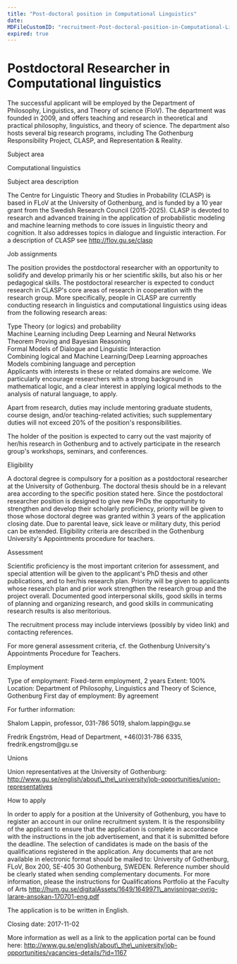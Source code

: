 ```yaml
---
title: "Post-doctoral position in Computational Linguistics"
date: 
MDFileCustomID: "recruitment-Post-doctoral-position-in-Computational-Linguistics"
expired: true
---
```


# Postdoctoral Researcher in Computational linguistics

The successful applicant will be employed by the Department of
Philosophy, Linguistics, and Theory of science (FloV). The department
was founded in 2009, and offers teaching and research in theoretical and
practical philosophy, linguistics, and theory of science. The department
also hosts several big research programs, including The Gothenburg
Responsibility Project, CLASP, and Representation & Reality.

Subject area

Computational linguistics

Subject area description

The Centre for Linguistic Theory and Studies in Probability (CLASP) is
based in FLoV at the University of Gothenburg, and is funded by a 10
year grant from the Swedish Research Council (2015-2025). CLASP is
devoted to research and advanced training in the application of
probabilistic modeling and machine learning methods to core issues in
linguistic theory and cognition. It also addresses topics in dialogue
and linguistic interaction. For a description of CLASP see
http://flov.gu.se/clasp

Job assignments

The position provides the postdoctoral researcher with an opportunity to
solidify and develop primarily his or her scientific skills, but also
his or her pedagogical skills. The postdoctoral researcher is expected
to conduct research in CLASP\'s core areas of research in cooperation
with the research group. More specifically, people in CLASP are
currently conducting research in linguistics and computational
linguistics using ideas from the following research areas:

Type Theory (or logics) and probability\
Machine Learning including Deep Learning and Neural Networks\
Theorem Proving and Bayesian Reasoning\
Formal Models of Dialogue and Linguistic Interaction\
Combining logical and Machine Learning/Deep Learning approaches\
Models combining language and perception\
Applicants with interests in these or related domains are welcome. We
particularly encourage researchers with a strong background in
mathematical logic, and a clear interest in applying logical methods to
the analysis of natural language, to apply.

Apart from research, duties may include mentoring graduate students,
course design, and/or teaching-related activities; such supplementary
duties will not exceed 20% of the position's responsibilities.

The holder of the position is expected to carry out the vast majority of
her/his research in Gothenburg and to actively participate in the
research group\'s workshops, seminars, and conferences.

Eligibility

A doctoral degree is compulsory for a position as a postdoctoral
researcher at the University of Gothenburg. The doctoral thesis should
be in a relevant area according to the specific position stated here.
Since the postdoctoral researcher position is designed to give new PhDs
the opportunity to strengthen and develop their scholarly proficiency,
priority will be given to those whose doctoral degree was granted within
3 years of the application closing date. Due to parental leave, sick
leave or military duty, this period can be extended. Eligibility
criteria are described in the Gothenburg University\'s Appointments
procedure for teachers.

Assessment

Scientific proficiency is the most important criterion for assessment,
and special attention will be given to the applicant's PhD thesis and
other publications, and to her/his research plan. Priority will be given
to applicants whose research plan and prior work strengthen the research
group and the project overall. Documented good interpersonal skills,
good skills in terms of planning and organizing research, and good
skills in communicating research results is also meritorious.

The recruitment process may include interviews (possibly by video link)
and contacting references.

For more general assessment criteria, cf. the Gothenburg University\'s
Appointments Procedure for Teachers.

Employment

Type of employment: Fixed-term employment, 2 years Extent: 100%
Location: Department of Philosophy, Linguistics and Theory of Science,
Gothenburg First day of employment: By agreement

For further information:

Shalom Lappin, professor, 031-786 5019, shalom.lappin\@gu.se

Fredrik Engström, Head of Department, +46(0)31-786 6335,
fredrik.engstrom\@gu.se

Unions

Union representatives at the University of Gothenburg:
http://www.gu.se/english/about\_the\_university/job-opportunities/union-representatives

How to apply

In order to apply for a position at the University of Gothenburg, you
have to register an account in our online recruitment system. It is the
responsibility of the applicant to ensure that the application is
complete in accordance with the instructions in the job advertisement,
and that it is submitted before the deadline. The selection of
candidates is made on the basis of the qualifications registered in the
application. Any documents that are not available in electronic format
should be mailed to: University of Gothenburg, FLoV, Box 200, SE-405 30
Gothenburg, SWEDEN. Reference number should be clearly stated when
sending complementary documents. For more information, please the
instructions for Qualifications Portfolio at the Faculty of Arts
http://hum.gu.se/digitalAssets/1649/1649971\_anvisningar-ovrig-larare-ansokan-170701-eng.pdf

The application is to be written in English.

Closing date: 2017-11-02

More information as well as a link to the application portal can be
found
here: http://www.gu.se/english/about\_the\_university/job-opportunities/vacancies-details/?id=1167
